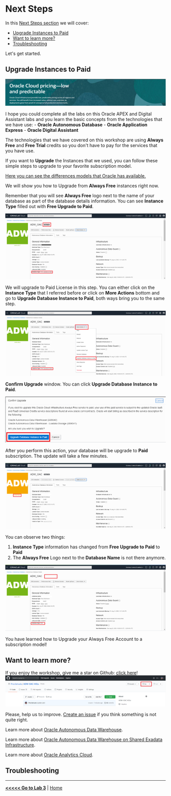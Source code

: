 # Next Steps

In this [Next Steps section](#next-steps) we will cover:
  - [Upgrade Instances to Paid](#upgrade-instances-to-paid)
  - [Want to learn more?](#want-to-learn-more)
  - [Troubleshooting](#troubleshooting)

Let's get started.

## Upgrade Instances to Paid

![Oracle Cloud Pricing](../images/next_banner.png)

I hope you could complete all the labs on this Oracle APEX and Digital Assistant labs and you learn the basic concepts from the technologies that we have use: - **Oracle Autonomous Database** - **Oracle Application Express** - **Oracle Digital Assistant**

The technologies that we have covered on this workshop are using **Always Free** and **Free Trial** credits so you don't have to pay for the services that you have use.

If you want to **Upgrade** the Instances that we used, you can follow these simple steps to upgrade to your favorite subscription model.

[Here you can see the differences models that Oracle has available.](https://www.oracle.com/ie/cloud/pricing.html)

We will show you how to Upgrade from **Always Free** instances right now.

Remember that you will see **Always Free** logo next to the name of your database as part of the database details information. You can see **Instance Type** filled out with **Free Upgrade to Paid**.

![Always Free Database Details](../images/always_free_upgrade.png)

We will upgrade to Paid License in this step. You can either click on the **Instance Type** that I referred before or click on **More Actions** bottom and go to **Upgrade Database Instance to Paid**, both ways bring you to the same step.

![Always Free Database Details More Actions](../images/always_free_upgrade_actions.png)

**Confirm Upgrade** window. You can click **Upgrade Database Instance to Paid**.

![Always Free Database Details Confirmation](../images/always_free_upgrade_confirmation.png)

After you perform this action, your database will be upgrade to **Paid** subscription. The update will take a few minutes.

![Always Free Database Details Confirmation Updating](../images/always_free_upgrade_confirmation_updating.png)

You can observe two things:
1. **Instance Type** information has changed from **Free Upgrade to Paid** to **Paid**
2. The **Always Free** Logo next to the **Database Name** is not there anymore.

![Always Free Database Details Paid](../images/always_free_upgrade_paid.png)

You have learned how to Upgrade your Always Free Account to a subscription model!

## Want to learn more?

If you enjoy the workshop, give me a star on Github: [click here](https://github.com/PriscilaIruela/ADW-OAC-HOLs)!
![Github start](../images/gthib_start.png)

Please, help us to improve. [Create an issue](https://github.com/PriscilaIruela/ADW-OAC-HOLs/issues) if you think something is not quite right.

Learn more about [Oracle Autonomous Data Warehouse](https://docs.oracle.com/en/cloud/paas/autonomous-data-warehouse-cloud/).

Learn more about [Oracle Autonomous Data Warehouse on Shared Exadata Infrastructure](https://docs.oracle.com/en/cloud/paas/autonomous-data-warehouse-cloud/user/autonomous-intro-adw.html#GUID-4B91499D-7C2B-46D9-8E4D-A6ABF2093414).

Learn more about [Oracle Analytics Cloud](https://docs.oracle.com/en/cloud/paas/analytics-cloud/index.html). 

## Troubleshooting

---

[**<<<<< Go to Lab 3**](../Lab3/README.md) | [Home](../README.md)
